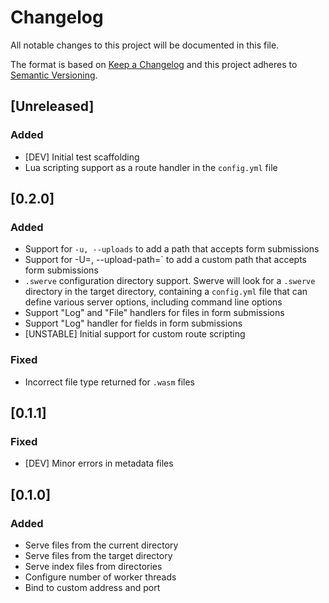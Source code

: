 # Changelog
All notable changes to this project will be documented in this file.

The format is based on [Keep a Changelog](http://keepachangelog.com/en/1.0.0/)
and this project adheres to [Semantic Versioning](http://semver.org/spec/v2.0.0.html).

## [Unreleased]

### Added
- [DEV] Initial test scaffolding
- Lua scripting support as a route handler in the `config.yml` file

## [0.2.0]

### Added
- Support for `-u, --uploads` to add a path that accepts form submissions
- Support for -U=<path>, --upload-path=<path>` to add a custom path that accepts form submissions
- `.swerve` configuration directory support. Swerve will look for a `.swerve` directory in the target directory, containing a `config.yml` file that can define various server options, including command line options
- Support "Log" and "File" handlers for files in form submissions
- Support "Log" handler for fields in form submissions
- [UNSTABLE] Initial support for custom route scripting

### Fixed
- Incorrect file type returned for `.wasm` files

## [0.1.1]

### Fixed
- [DEV] Minor errors in metadata files

## [0.1.0]

### Added
- Serve files from the current directory
- Serve files from the target directory
- Serve index files from directories
- Configure number of worker threads
- Bind to custom address and port
